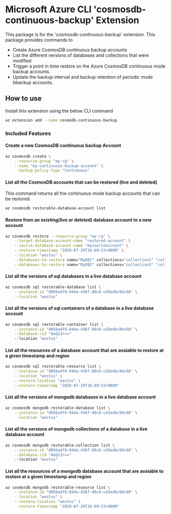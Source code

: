 # Microsoft Azure CLI 'cosmosdb-continuous-backup' Extension #

This package is for the 'cosmosdb-continuous-backup' extension.
This package provides commands to

- Create Azure CosmosDB continuous backup accounts
- List the different versions of databases and collections that were modified
- Trigger a point in time restore on the Azure CosmosDB continuous mode backup accounts.
- Update the backup interval and backup retention of periodic mode bbackup accounts.  

## How to use ##

Install this extension using the below CLI command

```sh
az extension add --name cosmodb-continuous-backup
```

### Included Features ###

#### Create a new CosmosDB continuous backup Account ####

```sh
az cosmosdb create \
    --resource-group "my-rg" \
    --name "my-continuous-backup-account" \
    --backup-policy-type "Continuous"
```

#### List all the CosmosDB accounts that can be restored (live and deleted) ####

This command returns all the continuous mode backup accounts that can be restored.

```sh
az cosmosdb restorable-database-account list
```

#### Restore from an existing(live or deleted) database account to a new account ####

```sh
az cosmosdb restore --resource-group "my-rg" \
    --target-database-account-name "restored-account" \
    --source-database-account-name "mysourceaccount" \
    --restore-timestamp "2020-07-20T16:09:53+0000" \
    --location "westus" \
    --databases-to-restore name="MyDB1" collections="collection1" "collection2" \
    --databases-to-restore name="MyDB2" collections="collection3" "collection4"
```

#### List all the versions of sql databases in a live database account ####

```sh
az cosmosdb sql restorable-database list \
    --instance-id "d056a4f8-044a-436f-80c8-cd3edbc94c68" \
    --location "westus"
```

#### List all the versions of sql containers of a database in a live database account ####

```sh
az cosmosdb sql restorable-container list \
    --instance-id "d056a4f8-044a-436f-80c8-cd3edbc94c68" \
    --database-rid "AoQ13r=="
    --location "westus"
```

#### List all the resources of a database account that are avaiable to restore at a given timestamp and region ####

```sh
az cosmosdb sql restorable-resource list \
    --instance-id "d056a4f8-044a-436f-80c8-cd3edbc94c68" \
    --location "westus" \
    --restore-location "eastus" \
    --restore-timestamp "2020-07-20T16:09:53+0000"
```

#### List all the versions of mongodb databases in a live database account ####

```sh
az cosmosdb mongodb restorable-database list \
    --instance-id "d056a4f8-044a-436f-80c8-cd3edbc94c68" \
    --location "westus"
```

#### List all the versions of mongodb collections of a database in a live database account ####

```sh
az cosmosdb mongodb restorable-collection list \
    --instance-id "d056a4f8-044a-436f-80c8-cd3edbc94c68" \
    --database-rid "AoQ13r=="
    --location "westus"
```

#### List all the resources of a mongodb database account that are avaiable to restore at a given timestamp and region ####

```sh
az cosmosdb mongodb restorable-resource list \
    --instance-id "d056a4f8-044a-436f-80c8-cd3edbc94c68" \
    --location "westus" \
    --restore-location "westus" \
    --restore-timestamp "2020-07-20T16:09:53+0000"
```
